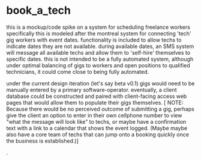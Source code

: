 # book_a_tech
this is a mockup/code spike on a system for scheduling freelance workers
specifically this is modeled after the montreal system for connecting 'tech'
gig workers with event dates.  functionality is included to allow techs to
indicate dates they are not available.  during available dates, an SMS system
will message all available techs and allow them to 'self-hire' themselves to
specific dates. this is not intended to be a fully automated system, although
under optimal balancing of gigs to workers and open positions to qualified
technicians, it could come close to being fully automated.

under the current design iteration (let's say beta v0.1) gigs would need to be
manually entered by a primary software-operator. eventually, a client database
could be constructed and paired with client-facing access web pages that would
allow them to populate their gigs themselves. [ NOTE: Because there would be no
perceived outcome of submitting a gig, perhaps give the client an option to enter
in their own cellphone number to view "what the message will look like" to techs,
or maybe have a confirmation text with a link to a calendar that shows the event
logged.  (Maybe maybe also have a core team of techs that can jump onto a booking
quickly once the business is established.)]

.
